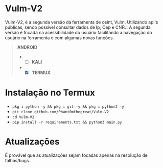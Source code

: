 # Vulm-V2
Vulm-V2, é a segunda versão da ferramenta de osint, Vulm.
Utilizando api's públicas, sendo possível consultar dados de Ip, Cep e CNPJ.
A segunda versão é focada na acessibilidade do usuário
facilitando a navegação do usuário na ferramenta
e com algumas novas funções.

> **ANDROID** 
 > - - [ ] **KALI** 
 > - - [x] **TERMUX**  


# Instalação no Termux
 - `pkg i python -y && pkg i git -y && pkg i python2 -y`
 - `git clone github.com/Phant0mthegreat/Vulm-V2`
 - `cd Vulm-V2`
 - `pip install -r requirements.txt && python3 main.py`

# Atualizações
É provável que as atualizações sejam focadas apenas na resolução de falhas/bugs.
